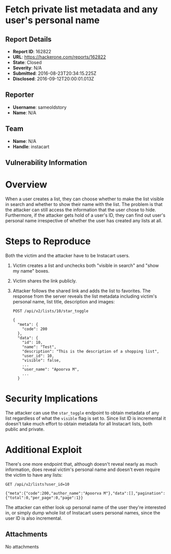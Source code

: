 # Fetch private list metadata and any user's personal name

## Report Details
- **Report ID**: 162822
- **URL**: https://hackerone.com/reports/162822
- **State**: Closed
- **Severity**: N/A
- **Submitted**: 2016-08-23T20:34:15.225Z
- **Disclosed**: 2016-09-12T20:00:01.013Z

## Reporter
- **Username**: sameoldstory
- **Name**: N/A

## Team
- **Name**: N/A
- **Handle**: instacart

## Vulnerability Information
Overview
==
When a user creates a list, they can choose whether to make the list visible in search and whether to show their name with the list. The problem is that the attacker can still access the information that the user chose to hide. Furthermore, if the attacker gets hold of a user's ID, they can find out user's personal name irrespective of whether the user has created any lists at all.

Steps to Reproduce
==
Both the victim and the attacker have to be Instacart users.

1. Victim creates a list and unchecks both "visible in search" and "show my name" boxes.
2. Victim shares the link publicly.
3. Attacker follows the shared link and adds the list to favorites. The response from the server reveals the list metadata including victim's personal name, list title, description and images:

    ```
    POST /api/v2/lists/10/star_toggle
    
    {
      "meta": {
        "code": 200
      },
      "data": {
        "id": 10,
        "name": "Test",
        "description": "This is the description of a shopping list",
        "user_id": 10,
        "visible": false,
        ...
        "user_name": "Apoorva M",
        ...
      }
    ```

Security Implications
==

The attacker can use the `star_toggle` endpoint to obtain metadata of any list regardless of what the `visible` flag is set to. Since list ID is incremental it doesn't take much effort to obtain metadata for all Instacart lists, both public and private.

Additional Exploit
==

There's one more endpoint that, although doesn't reveal nearly as much information, does reveal victim's personal name and doesn't even require the victim to have any lists:

```
GET /api/v2/lists?user_id=10

{"meta":{"code":200,"author_name":"Apoorva M"},"data":[],"pagination":{"total":0,"per_page":0,"page":1}}
```

The attacker can either look up personal name of the user they're interested in, or simply dump whole list of Instacart users personal names, since the user ID is also incremental.

## Attachments
No attachments

